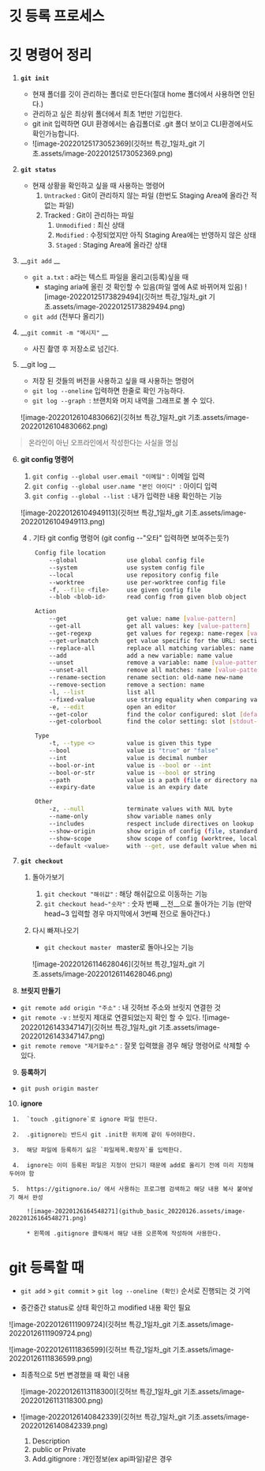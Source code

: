 # 깃 등록 프로세스





#  깃 명령어 정리

1. __`git init`__
   * 현재 폴더를 깃이 관리하는 폴더로 만든다(절대 home 폴더에서 사용하면 안된다.)
   * 관리하고 싶은 최상위 폴더에서 최초 1번만 기입한다.
   * git init 입력하면 GUI 환경에서는 숨김폴더로 .git 폴더 보이고 CLI환경에서도 확인가능합니다.
   * ![image-20220125173052369](깃허브 특강_1일차_git 기초.assets/image-20220125173052369.png)
   
2. __`git status`__
   * 현재 상황을 확인하고 싶을 때 사용하는 명령어
     1. `Untracked` : Git이 관리하지 않는 파일 (한번도 Staging Area에 올라간 적 없는 파일)
     2. Tracked : Git이 관리하는 파일
        1. `Unmodified` : 최신 상태
        2. `Modified` : 수정되었지만 아직 Staging Area에는 반영하지 않은 상태
        3. `Staged` : Staging Area에 올라간 상태
   
3. __`git add` __
   * `git a.txt` : a라는 텍스트 파일을 올리고(등록)싶을 때
     * staging aria에 올린 것 확인할 수 있음(파일 옆에 A로 바뀌어져 있음)
      ![image-20220125173829494](깃허브 특강_1일차_git 기초.assets/image-20220125173829494.png)
   * `git add` (전부다 올리기)
   
4. __`git commit -m "메시지"` __
   * 사진 촬영 후 저장소로 넘긴다.
   
5. __git log  __
   * 저장 된 것들의 버전을 사용하고 싶을 때 사용하는 명령어
   * `git log --oneline` 입력하면 한줄로 확인 가능하다.
   * `git log --graph `: 브랜치와 머지 내역을 그래프로 볼 수 있다.
   
   ![image-20220126104830662](깃허브 특강_1일차_git 기초.assets/image-20220126104830662.png)

> 온라인이 아닌 오프라인에서 작성한다는 사실을 명심

6. __git config 명령어__

   1. `git config --global user.email "이메일"` : 이메일 입력
   2. `git config --global user.name "본인 아이디" `: 아이디 입력
   3. `git config --global --list `: 내가 입력한 내용 확인하는 기능

   ![image-20220126104949113](깃허브 특강_1일차_git 기초.assets/image-20220126104949113.png)

   ​	4 . 기타 git config 명령어 (git config --"오타" 입력하면 보여주는듯?)

   ``` bash
       Config file location
           --global              use global config file
           --system              use system config file
           --local               use repository config file
           --worktree            use per-worktree config file
           -f, --file <file>     use given config file
           --blob <blob-id>      read config from given blob object
   
       Action
           --get                 get value: name [value-pattern]
           --get-all             get all values: key [value-pattern]
           --get-regexp          get values for regexp: name-regex [value-pattern]
           --get-urlmatch        get value specific for the URL: section[.var] URL
           --replace-all         replace all matching variables: name value [value-pattern]
           --add                 add a new variable: name value
           --unset               remove a variable: name [value-pattern]
           --unset-all           remove all matches: name [value-pattern]
           --rename-section      rename section: old-name new-name
           --remove-section      remove a section: name
           -l, --list            list all
           --fixed-value         use string equality when comparing values to 'value-pattern'
           -e, --edit            open an editor
           --get-color           find the color configured: slot [default]
           --get-colorbool       find the color setting: slot [stdout-is-tty]
   
       Type
           -t, --type <>         value is given this type
           --bool                value is "true" or "false"
           --int                 value is decimal number
           --bool-or-int         value is --bool or --int
           --bool-or-str         value is --bool or string
           --path                value is a path (file or directory name)
           --expiry-date         value is an expiry date
   
       Other
           -z, --null            terminate values with NUL byte
           --name-only           show variable names only
           --includes            respect include directives on lookup
           --show-origin         show origin of config (file, standard input, blob, command line)
           --show-scope          show scope of config (worktree, local, global, system, command)
           --default <value>     with --get, use default value when missing entry
   ```

7. __`git checkout `__ 

   1. 돌아가보기 

      1. `git checkout "해쉬값"` : 해당 해쉬값으로 이동하는 기능
      2. `git checkout head~"숫자"` : 숫자 번째 __전__으로 돌아가는 기능 (만약 head~3 입력할 경우 마지막에서 3번째 전으로 돌아간다.)

   2. 다시 빠져나오기

      * `git checkout master ` master로 돌아나오는 기능

      ![image-20220126114628046](깃허브 특강_1일차_git 기초.assets/image-20220126114628046.png)


8.  __브릿지 만들기__
   * `git remote add origin "주소"` :  내 깃허브 주소와 브릿지 연결한 것
   * `git remote -v` : 브릿지 제대로 연결되었는지 확인 할 수 있다.
     ![image-20220126143347147](깃허브 특강_1일차_git 기초.assets/image-20220126143347147.png)
   * `git remote remove "제거할주소"` : 잘못 입력했을 경우 해당 명령어로 삭제할 수 있다.

9.  __등록하기__
   - `git push origin master`

10.   __ignore__


     1.  `touch .gitignore`로 ignore 파일 만든다.

     2.  .gitignore는 반드시 git .init한 위치에 같이 두어야한다.

     3.  해당 파일에 등록하기 싫은 `파일제목.확장자`를 입력한다.

     4.  ignore는 이미 등록된 파일은 지정이 안되기 때문에 add로 올리기 전에 미리 지정해두어야 함

     5.  https://gitignore.io/ 에서 사용하는 프로그램 검색하고 해당 내용 복사 붙여넣기 해서 완성

         ![image-20220126164548271](github_basic_20220126.assets/image-20220126164548271.png)

         * 왼쪽에 .gitignore 클릭해서 해당 내용 오른쪽에 작성하여 사용한다.






# git 등록할 때

* `git add` > `git commit` > `git log --oneline (확인)` 순서로 진행되는 것 기억

* 중간중간 status로 상태 확인하고 modified 내용 확인 필요

![image-20220126111909724](깃허브 특강_1일차_git 기초.assets/image-20220126111909724.png)

![image-20220126111836599](깃허브 특강_1일차_git 기초.assets/image-20220126111836599.png)

* 최종적으로 5번 변경했을 때 확인 내용

  ![image-20220126113118300](깃허브 특강_1일차_git 기초.assets/image-20220126113118300.png)

* ![image-20220126140842339](깃허브 특강_1일차_git 기초.assets/image-20220126140842339.png)

  1. Description
  2. public or Private
  3. Add.gitignore : 개인정보(ex api파일)같은 경우 